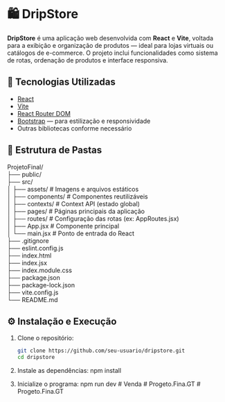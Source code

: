 ﻿# 🛍️ DripStore

**DripStore** é uma aplicação web desenvolvida com **React** e **Vite**, voltada para a exibição e organização de produtos — ideal para lojas virtuais ou catálogos de e-commerce. O projeto inclui funcionalidades como sistema de rotas, ordenação de produtos e interface responsiva.

## 🚀 Tecnologias Utilizadas

- [React](https://reactjs.org/)
- [Vite](https://vitejs.dev/)
- [React Router DOM](https://reactrouter.com/)
- [Bootstrap](https://getbootstrap.com/) — para estilização e responsividade
- Outras bibliotecas conforme necessário

## 📁 Estrutura de Pastas
ProjetoFinal/<br/>
├── public/<br/>
├── src/<br/>
│ ├── assets/ # Imagens e arquivos estáticos<br/>
│ ├── components/ # Componentes reutilizáveis<br/>
│ ├── contexts/ # Context API (estado global)<br/>
│ ├── pages/ # Páginas principais da aplicação<br/>
│ ├── routes/ # Configuração das rotas (ex: AppRoutes.jsx)<br/>
│ ├── App.jsx # Componente principal<br/>
│ └── main.jsx # Ponto de entrada do React<br/>
├── .gitignore<br/>
├── eslint.config.js<br/>
├── index.html<br/>
├── index.jsx<br/>
├── index.module.css<br/>
├── package.json<br/>
├── package-lock.json<br/>
├── vite.config.js<br/>
└── README.md<br/>

## ⚙️ Instalação e Execução

1. Clone o repositório:
   ```bash
   git clone https://github.com/seu-usuario/dripstore.git
   cd dripstore

2. Instale as dependências:
   npm install
   
3. Inicialize o programa:
   npm run dev
#   V e n d a  
 #   P r o g e t o . F i n a . G T  
 #   P r o g e t o . F i n a . G T  
 
